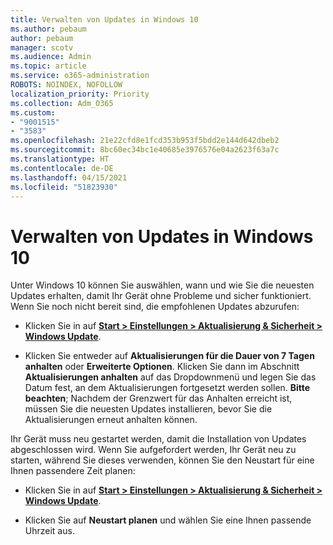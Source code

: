 ```yaml
---
title: Verwalten von Updates in Windows 10
ms.author: pebaum
author: pebaum
manager: scotv
ms.audience: Admin
ms.topic: article
ms.service: o365-administration
ROBOTS: NOINDEX, NOFOLLOW
localization_priority: Priority
ms.collection: Adm_O365
ms.custom:
- "9001515"
- "3583"
ms.openlocfilehash: 21e22cfd8e1fcd353b953f5bdd2e144d642dbeb2
ms.sourcegitcommit: 8bc60ec34bc1e40685e3976576e04a2623f63a7c
ms.translationtype: HT
ms.contentlocale: de-DE
ms.lasthandoff: 04/15/2021
ms.locfileid: "51823930"
---
```

# <a name="manage-updates-in-windows-10"></a>Verwalten von Updates in Windows 10

Unter Windows 10 können Sie auswählen, wann und wie Sie die neuesten Updates erhalten, damit Ihr Gerät ohne Probleme und sicher funktioniert. Wenn Sie noch nicht bereit sind, die empfohlenen Updates abzurufen:

- Klicken Sie in auf **[Start > Einstellungen > Aktualisierung & Sicherheit > Windows Update](ms-settings:windowsupdate)**.

- Klicken Sie entweder auf **Aktualisierungen für die Dauer von 7 Tagen anhalten** oder **Erweiterte Optionen**. Klicken Sie dann im Abschnitt **Aktualisierungen anhalten** auf das Dropdownmenü und legen Sie das Datum fest, an dem Aktualisierungen fortgesetzt werden sollen. **Bitte beachten**; Nachdem der Grenzwert für das Anhalten erreicht ist, müssen Sie die neuesten Updates installieren, bevor Sie die Aktualisierungen erneut anhalten können.

Ihr Gerät muss neu gestartet werden, damit die Installation von Updates abgeschlossen wird. Wenn Sie aufgefordert werden, Ihr Gerät neu zu starten, während Sie dieses verwenden, können Sie den Neustart für eine Ihnen passendere Zeit planen:

- Klicken Sie in auf **[Start > Einstellungen > Aktualisierung & Sicherheit > Windows Update](ms-settings:windowsupdate)**.

- Klicken Sie auf **Neustart planen** und wählen Sie eine Ihnen passende Uhrzeit aus.
